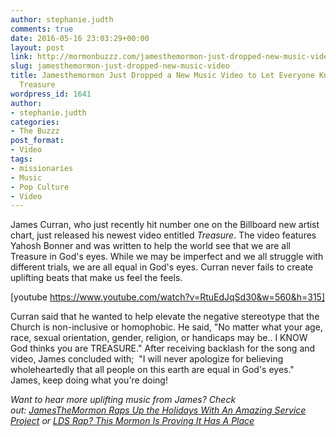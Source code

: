 ```yaml
---
author: stephanie.judth
comments: true
date: 2016-05-16 23:03:29+00:00
layout: post
link: http://mormonbuzzz.com/jamesthemormon-just-dropped-new-music-video/
slug: jamesthemormon-just-dropped-new-music-video
title: Jamesthemormon Just Dropped a New Music Video to Let Everyone Know They're
  Treasure
wordpress_id: 1641
author:
- stephanie.judth
categories:
- The Buzzz
post_format:
- Video
tags:
- missionaries
- Music
- Pop Culture
- Video
---
```


James Curran, who just recently hit number one on the Billboard new artist chart, just released his newest video entitled _Treasure_. The video features Yahosh Bonner and was written to help the world see that we are all Treasure in God's eyes. While we may be imperfect and we all struggle with different trials, we are all equal in God's eyes. Curran never fails to create uplifting beats that make us feel the feels.

[youtube https://www.youtube.com/watch?v=RtuEdJqSd30&w=560&h=315]



Curran said that he wanted to help elevate the negative stereotype that the Church is non-inclusive or homophobic. He said, "No matter what your age, race, sexual orientation, gender, religion, or handicaps may be.. I KNOW God thinks you are TREASURE." After receiving backlash for the song and video, James concluded with;  "I will never apologize for believing wholeheartedly that all people on this earth are equal in God's eyes." James, keep doing what you're doing!

_Want to hear more uplifting music from James? Check out: [JamesTheMormon Raps Up the Holidays With An Amazing Service Project](http://mormonbuzzz.com/jamesthemormon-raps-up-the-holidays-with-an-amazing-service-project/) or [LDS Rap? This Mormon Is Proving It Has A Place](http://mormonbuzzz.com/lds-rap-this-mormon-is-proving-it-has-a-place/)_
